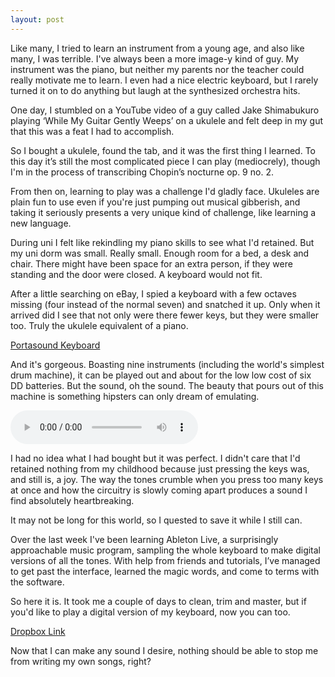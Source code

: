 ```yaml
---
layout: post
---
```

Like many, I tried to learn an instrument from a young age, and also like many, I was terrible. I've always been a more image-y kind of guy. My instrument was the piano, but neither my parents nor the teacher could really motivate me to learn. I even had a nice electric keyboard, but I rarely turned it on to do anything but laugh at the synthesized orchestra hits.

One day, I stumbled on a YouTube video of a guy called Jake Shimabukuro playing ‘While My Guitar Gently Weeps’ on a ukulele and felt deep in my gut that this was a feat I had to accomplish. 



So I bought a ukulele, found the tab, and it was the first thing I learned. To this day it’s still the most complicated piece I can play (mediocrely), though I'm in the process of transcribing Chopin’s nocturne op. 9 no. 2.

From then on, learning to play was a challenge I'd gladly face. Ukuleles are plain fun to use even if you're just pumping out musical gibberish, and taking it seriously presents a very unique kind of challenge, like learning a new language.

During uni I felt like rekindling my piano skills to see what I'd retained. But my uni dorm was small. Really small. Enough room for a bed, a desk and chair. There might have been space for an extra person, if they were standing and the door were closed. A keyboard would not fit.

After a little searching on eBay, I spied a keyboard with a few octaves missing (four instead of the normal seven) and snatched it up. Only when it arrived did I see that not only were there fewer keys, but they were smaller too. Truly the ukulele equivalent of a piano. 

[Portasound Keyboard](/images/2019-12-03-Making-Music-Part-1&#58-I-fell-in-love-with-a-dying-keyboard.png)

And it's gorgeous. Boasting nine instruments (including the world's simplest drum machine), it can be played out and about for the low low cost of six DD batteries. But the sound, oh the sound. The beauty that pours out of this machine is something hipsters can only dream of emulating. 

<audio src="sounds/Portasound-demo.mp3" controls preload></audio>

I had no idea what I had bought but it was perfect. I didn't care that I'd retained nothing from my childhood because just pressing the keys was, and still is, a joy. The way the tones crumble when you press too many keys at once and how the circuitry is slowly coming apart produces a sound I find absolutely heartbreaking.

It may not be long for this world, so I quested to save it while I still can.

Over the last week I've been learning Ableton Live, a surprisingly approachable music program, sampling the whole keyboard to make digital versions of all the tones. With help from friends and tutorials, I’ve managed to get past the interface, learned the magic words, and come to terms with the software.

So here it is. It took me a couple of days to clean, trim and master, but if you'd like to play a digital version of my keyboard, now you can too.

[Dropbox Link](/downloads/portasound-samples)

Now that I can make any sound I desire, nothing should be able to stop me from writing my own songs, right?
